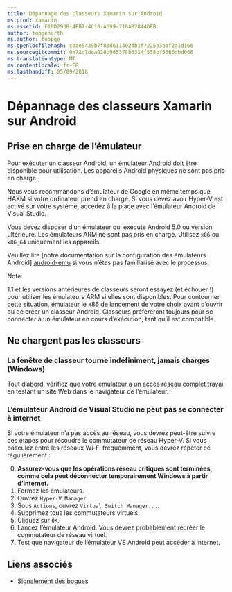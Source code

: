 ```yaml
---
title: Dépannage des classeurs Xamarin sur Android
ms.prod: xamarin
ms.assetid: F1BD293B-4EB7-4C18-A699-718AB2844DFB
author: topgenorth
ms.author: toopge
ms.openlocfilehash: cbae5439b7f83d6114024b1f7225b3aaf2a1d166
ms.sourcegitcommit: 0a72c7dea020b965378b6314f558bf5360dbd066
ms.translationtype: MT
ms.contentlocale: fr-FR
ms.lasthandoff: 05/09/2018
---
```

# <a name="troubleshooting-xamarin-workbooks-on-android"></a>Dépannage des classeurs Xamarin sur Android

## <a name="emulator-support"></a>Prise en charge de l’émulateur

Pour exécuter un classeur Android, un émulateur Android doit être disponible pour utilisation. Les appareils Android physiques ne sont pas pris en charge.

Nous vous recommandons d’émulateur de Google en même temps que HAXM si votre ordinateur prend en charge.
Si vous devez avoir Hyper-V est activé sur votre système, accédez à la place avec l’émulateur Android de Visual Studio.

Vous devez disposer d’un émulateur qui exécute Android 5.0 ou version ultérieure. Les émulateurs ARM ne sont pas pris en charge. Utilisez `x86` ou `x86_64` uniquement les appareils.

Veuillez lire [notre documentation sur la configuration des émulateurs Android] [ android-emu] si vous n’êtes pas familiarisé avec le processus.

> [!NOTE]
> 1.1 et les versions antérieures de classeurs seront essayez (et échouer !) pour utiliser les émulateurs ARM si elles sont disponibles. Pour contourner cette situation, émulateur le x86 de lancement de votre choix avant d’ouvrir ou de créer un classeur Android. Classeurs préfèreront toujours pour se connecter à un émulateur en cours d’exécution, tant qu’il est compatible.

## <a name="workbooks-wont-load"></a>Ne chargent pas les classeurs

### <a name="workbook-window-spins-forever-never-loads-windows"></a>La fenêtre de classeur tourne indéfiniment, jamais charges (Windows)

Tout d’abord, vérifiez que votre émulateur a un accès réseau complet travail en testant un site Web dans le navigateur de l’émulateur.

### <a name="visual-studio-android-emulator-cannot-connect-to-the-internet"></a>L’émulateur Android de Visual Studio ne peut pas se connecter à internet

Si votre émulateur n’a pas accès au réseau, vous devrez peut-être suivre ces étapes pour résoudre le commutateur de réseau Hyper-V. Si vous basculez entre les réseaux Wi-Fi fréquemment, vous devrez répéter ce régulièrement :

0. **Assurez-vous que les opérations réseau critiques sont terminées, comme cela peut déconnecter temporairement Windows à partir d’internet.**
1. Fermez les émulateurs.
2. Ouvrez `Hyper-V Manager`.
3. Sous `Actions`, ouvrez `Virtual Switch Manager...`.
4. Supprimez tous les commutateurs virtuels.
5. Cliquez sur `OK`.
6. Lancez l’émulateur Android. Vous devrez probablement recréer le commutateur de réseau virtuel.
7. Test que navigateur de l’émulateur VS Android peut accéder à internet.

[android-emu]: https://developer.xamarin.com/guides/android/deployment,_testing,_and_metrics/debug-on-emulator/


## <a name="related-links"></a>Liens associés

- [Signalement des bogues](~/tools/workbooks/install.md#reporting-bugs)
